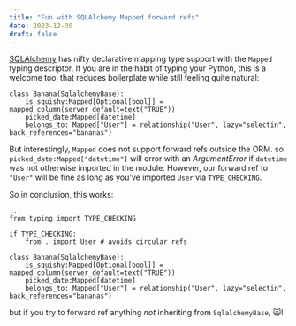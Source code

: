 ```yaml
---
title: "Fun with SQLAlchemy Mapped forward refs"
date: 2023-12-30
draft: false
---
```


[SQLAlchemy](https://docs.sqlalchemy.org/en/14/orm/internals.html#sqlalchemy.orm.Mapped) has nifty declarative mapping type support with the `Mapped` typing descriptor. 
If you are in the habit of typing your Python, this is a welcome tool that reduces boilerplate while still feeling quite natural: 
```
class Banana(SqlalchemyBase):
	is_squishy:Mapped[Optional[bool]] = mapped_column(server_default=text("TRUE"))
	picked_date:Mapped[datetime]
	belongs_to: Mapped["User"] = relationship("User", lazy="selectin", back_references="bananas")
```
But interestingly, `Mapped` does not support forward refs outside the ORM. so 
`picked_date:Mapped["datetime"]` will error with an _ArgumentError_ if `datetime` was not otherwise imported in the module. However, our 
forward ref to `"User"` will be fine as long as you've imported `User` via `TYPE_CHECKING`.  

So in conclusion, this works: 
```
...
from typing import TYPE_CHECKING

if TYPE_CHECKING:
	from . import User # avoids circular refs

class Banana(SqlalchemyBase):
	is_squishy:Mapped[Optional[bool]] = mapped_column(server_default=text("TRUE"))
	picked_date:Mapped[datetime]
	belongs_to: Mapped["User"] = relationship("User", lazy="selectin", back_references="bananas")
```
but if you try to forward ref anything _not_ inheriting from `SqlalchemyBase`, :scream_cat:!
<!--stackedit_data:
eyJoaXN0b3J5IjpbLTMzNjM3MzQ4MywxMzM0Mjc4OTUxXX0=
-->